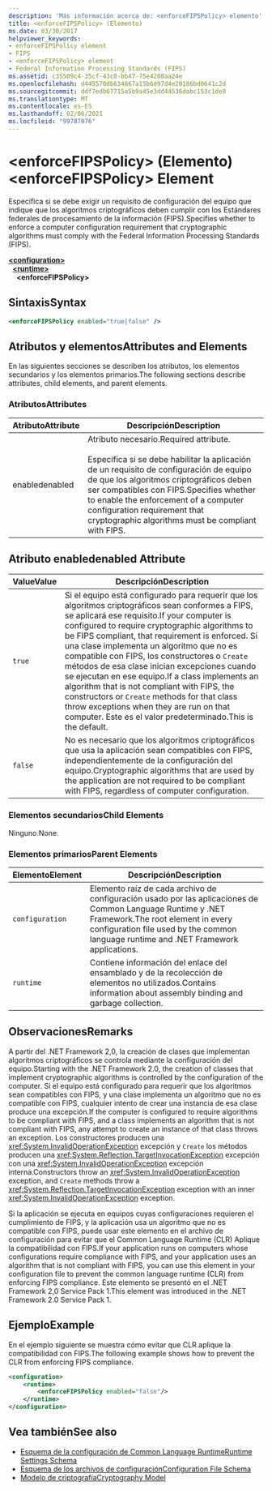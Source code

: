 ```yaml
---
description: 'Más información acerca de: <enforceFIPSPolicy> elemento'
title: <enforceFIPSPolicy> (Elemento)
ms.date: 03/30/2017
helpviewer_keywords:
- enforceFIPSPolicy element
- FIPS
- <enforceFIPSPolicy> element
- Federal Information Processing Standards (FIPS)
ms.assetid: c35509c4-35cf-43c0-bb47-75e4208aa24e
ms.openlocfilehash: d445570db634867a15b6d97d4e20186bd0641c2d
ms.sourcegitcommit: ddf7edb67715a5b9a45e3dd44536dabc153c1de0
ms.translationtype: MT
ms.contentlocale: es-ES
ms.lasthandoff: 02/06/2021
ms.locfileid: "99787076"
---
```

# <a name="enforcefipspolicy-element"></a><span data-ttu-id="a338b-103">\<enforceFIPSPolicy> (Elemento)</span><span class="sxs-lookup"><span data-stu-id="a338b-103">\<enforceFIPSPolicy> Element</span></span>

<span data-ttu-id="a338b-104">Especifica si se debe exigir un requisito de configuración del equipo que indique que los algoritmos criptográficos deben cumplir con los Estándares federales de procesamiento de la información (FIPS).</span><span class="sxs-lookup"><span data-stu-id="a338b-104">Specifies whether to enforce a computer configuration requirement that cryptographic algorithms must comply with the Federal Information Processing Standards (FIPS).</span></span>  
  
[**\<configuration>**](../configuration-element.md)\
&nbsp;&nbsp;[**\<runtime>**](runtime-element.md)\
&nbsp;&nbsp;&nbsp;&nbsp;**\<enforceFIPSPolicy>**  
  
## <a name="syntax"></a><span data-ttu-id="a338b-105">Sintaxis</span><span class="sxs-lookup"><span data-stu-id="a338b-105">Syntax</span></span>  
  
```xml  
<enforceFIPSPolicy enabled="true|false" />  
```  
  
## <a name="attributes-and-elements"></a><span data-ttu-id="a338b-106">Atributos y elementos</span><span class="sxs-lookup"><span data-stu-id="a338b-106">Attributes and Elements</span></span>  

 <span data-ttu-id="a338b-107">En las siguientes secciones se describen los atributos, los elementos secundarios y los elementos primarios.</span><span class="sxs-lookup"><span data-stu-id="a338b-107">The following sections describe attributes, child elements, and parent elements.</span></span>  
  
### <a name="attributes"></a><span data-ttu-id="a338b-108">Atributos</span><span class="sxs-lookup"><span data-stu-id="a338b-108">Attributes</span></span>  
  
|<span data-ttu-id="a338b-109">Atributo</span><span class="sxs-lookup"><span data-stu-id="a338b-109">Attribute</span></span>|<span data-ttu-id="a338b-110">Descripción</span><span class="sxs-lookup"><span data-stu-id="a338b-110">Description</span></span>|  
|---------------|-----------------|  
|<span data-ttu-id="a338b-111">enabled</span><span class="sxs-lookup"><span data-stu-id="a338b-111">enabled</span></span>|<span data-ttu-id="a338b-112">Atributo necesario.</span><span class="sxs-lookup"><span data-stu-id="a338b-112">Required attribute.</span></span><br /><br /> <span data-ttu-id="a338b-113">Especifica si se debe habilitar la aplicación de un requisito de configuración de equipo de que los algoritmos criptográficos deben ser compatibles con FIPS.</span><span class="sxs-lookup"><span data-stu-id="a338b-113">Specifies whether to enable the enforcement of a computer configuration requirement that cryptographic algorithms must be compliant with FIPS.</span></span>|  
  
## <a name="enabled-attribute"></a><span data-ttu-id="a338b-114">Atributo enabled</span><span class="sxs-lookup"><span data-stu-id="a338b-114">enabled Attribute</span></span>  
  
|<span data-ttu-id="a338b-115">Value</span><span class="sxs-lookup"><span data-stu-id="a338b-115">Value</span></span>|<span data-ttu-id="a338b-116">Descripción</span><span class="sxs-lookup"><span data-stu-id="a338b-116">Description</span></span>|  
|-----------|-----------------|  
|`true`|<span data-ttu-id="a338b-117">Si el equipo está configurado para requerir que los algoritmos criptográficos sean conformes a FIPS, se aplicará ese requisito.</span><span class="sxs-lookup"><span data-stu-id="a338b-117">If your computer is configured to require cryptographic algorithms to be FIPS compliant, that requirement is enforced.</span></span> <span data-ttu-id="a338b-118">Si una clase implementa un algoritmo que no es compatible con FIPS, los constructores o `Create` métodos de esa clase inician excepciones cuando se ejecutan en ese equipo.</span><span class="sxs-lookup"><span data-stu-id="a338b-118">If a class implements an algorithm that is not compliant with FIPS, the constructors or `Create` methods for that class throw exceptions when they are run on that computer.</span></span> <span data-ttu-id="a338b-119">Este es el valor predeterminado.</span><span class="sxs-lookup"><span data-stu-id="a338b-119">This is the default.</span></span>|  
|`false`|<span data-ttu-id="a338b-120">No es necesario que los algoritmos criptográficos que usa la aplicación sean compatibles con FIPS, independientemente de la configuración del equipo.</span><span class="sxs-lookup"><span data-stu-id="a338b-120">Cryptographic algorithms that are used by the application are not required to be compliant with FIPS, regardless of computer configuration.</span></span>|  
  
### <a name="child-elements"></a><span data-ttu-id="a338b-121">Elementos secundarios</span><span class="sxs-lookup"><span data-stu-id="a338b-121">Child Elements</span></span>  

 <span data-ttu-id="a338b-122">Ninguno.</span><span class="sxs-lookup"><span data-stu-id="a338b-122">None.</span></span>  
  
### <a name="parent-elements"></a><span data-ttu-id="a338b-123">Elementos primarios</span><span class="sxs-lookup"><span data-stu-id="a338b-123">Parent Elements</span></span>  
  
|<span data-ttu-id="a338b-124">Elemento</span><span class="sxs-lookup"><span data-stu-id="a338b-124">Element</span></span>|<span data-ttu-id="a338b-125">Descripción</span><span class="sxs-lookup"><span data-stu-id="a338b-125">Description</span></span>|  
|-------------|-----------------|  
|`configuration`|<span data-ttu-id="a338b-126">Elemento raíz de cada archivo de configuración usado por las aplicaciones de Common Language Runtime y .NET Framework.</span><span class="sxs-lookup"><span data-stu-id="a338b-126">The root element in every configuration file used by the common language runtime and .NET Framework applications.</span></span>|  
|`runtime`|<span data-ttu-id="a338b-127">Contiene información del enlace del ensamblado y de la recolección de elementos no utilizados.</span><span class="sxs-lookup"><span data-stu-id="a338b-127">Contains information about assembly binding and garbage collection.</span></span>|  
  
## <a name="remarks"></a><span data-ttu-id="a338b-128">Observaciones</span><span class="sxs-lookup"><span data-stu-id="a338b-128">Remarks</span></span>  

 <span data-ttu-id="a338b-129">A partir del .NET Framework 2,0, la creación de clases que implementan algoritmos criptográficos se controla mediante la configuración del equipo.</span><span class="sxs-lookup"><span data-stu-id="a338b-129">Starting with the .NET Framework 2.0, the creation of classes that implement cryptographic algorithms is controlled by the configuration of the computer.</span></span> <span data-ttu-id="a338b-130">Si el equipo está configurado para requerir que los algoritmos sean compatibles con FIPS, y una clase implementa un algoritmo que no es compatible con FIPS, cualquier intento de crear una instancia de esa clase produce una excepción.</span><span class="sxs-lookup"><span data-stu-id="a338b-130">If the computer is configured to require algorithms to be compliant with FIPS, and a class implements an algorithm that is not compliant with FIPS, any attempt to create an instance of that class throws an exception.</span></span> <span data-ttu-id="a338b-131">Los constructores producen una <xref:System.InvalidOperationException> excepción y `Create` los métodos producen una <xref:System.Reflection.TargetInvocationException> excepción con una <xref:System.InvalidOperationException> excepción interna.</span><span class="sxs-lookup"><span data-stu-id="a338b-131">Constructors throw an <xref:System.InvalidOperationException> exception, and `Create` methods throw a <xref:System.Reflection.TargetInvocationException> exception with an inner <xref:System.InvalidOperationException> exception.</span></span>  
  
 <span data-ttu-id="a338b-132">Si la aplicación se ejecuta en equipos cuyas configuraciones requieren el cumplimiento de FIPS, y la aplicación usa un algoritmo que no es compatible con FIPS, puede usar este elemento en el archivo de configuración para evitar que el Common Language Runtime (CLR) Aplique la compatibilidad con FIPS.</span><span class="sxs-lookup"><span data-stu-id="a338b-132">If your application runs on computers whose configurations require compliance with FIPS, and your application uses an algorithm that is not compliant with FIPS, you can use this element in your configuration file to prevent the common language runtime (CLR) from enforcing FIPS compliance.</span></span> <span data-ttu-id="a338b-133">Este elemento se presentó en el .NET Framework 2,0 Service Pack 1.</span><span class="sxs-lookup"><span data-stu-id="a338b-133">This element was introduced in the .NET Framework 2.0 Service Pack 1.</span></span>  
  
## <a name="example"></a><span data-ttu-id="a338b-134">Ejemplo</span><span class="sxs-lookup"><span data-stu-id="a338b-134">Example</span></span>  

 <span data-ttu-id="a338b-135">En el ejemplo siguiente se muestra cómo evitar que CLR aplique la compatibilidad con FIPS.</span><span class="sxs-lookup"><span data-stu-id="a338b-135">The following example shows how to prevent the CLR from enforcing FIPS compliance.</span></span>  
  
```xml  
<configuration>  
    <runtime>  
        <enforceFIPSPolicy enabled="false"/>  
    </runtime>  
</configuration>  
```  
  
## <a name="see-also"></a><span data-ttu-id="a338b-136">Vea también</span><span class="sxs-lookup"><span data-stu-id="a338b-136">See also</span></span>

- [<span data-ttu-id="a338b-137">Esquema de la configuración de Common Language Runtime</span><span class="sxs-lookup"><span data-stu-id="a338b-137">Runtime Settings Schema</span></span>](index.md)
- [<span data-ttu-id="a338b-138">Esquema de los archivos de configuración</span><span class="sxs-lookup"><span data-stu-id="a338b-138">Configuration File Schema</span></span>](../index.md)
- [<span data-ttu-id="a338b-139">Modelo de criptografía</span><span class="sxs-lookup"><span data-stu-id="a338b-139">Cryptography Model</span></span>](../../../../standard/security/cryptography-model.md)
